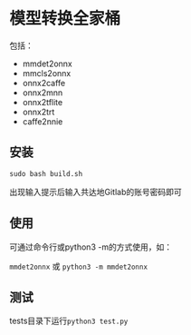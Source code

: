 # 模型转换全家桶

包括：  
- mmdet2onnx
- mmcls2onnx
- onnx2caffe
- onnx2mnn
- onnx2tflite
- onnx2trt
- caffe2nnie

## 安装

`sudo bash build.sh`

出现输入提示后输入共达地Gitlab的账号密码即可

## 使用

可通过命令行或python3 -m的方式使用，如：

`mmdet2onnx` 或 `python3 -m mmdet2onnx`

## 测试

tests目录下运行`python3 test.py`